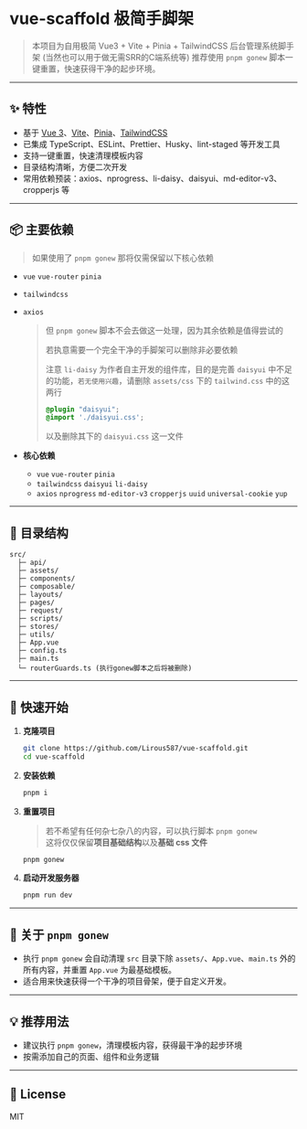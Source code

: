 # vue-scaffold 极简手脚架

> 本项目为自用极简 Vue3 + Vite + Pinia + TailwindCSS 后台管理系统脚手架 (当然也可以用于做无需SRR的C端系统等)
> 推荐使用 `pnpm gonew` 脚本一键重置，快速获得干净的起步环境。

---

## ✨ 特性

- 基于 [Vue 3](https://vuejs.org/)、[Vite](https://vitejs.dev/)、[Pinia](https://pinia.vuejs.org/)、[TailwindCSS](https://tailwindcss.com/)
- 已集成 TypeScript、ESLint、Prettier、Husky、lint-staged 等开发工具
- 支持一键重置，快速清理模板内容
- 目录结构清晰，方便二次开发
- 常用依赖预装：axios、nprogress、li-daisy、daisyui、md-editor-v3、cropperjs 等

---

## 📦 主要依赖

> 如果使用了 `pnpm gonew` 那将仅需保留以下核心依赖

- `vue` `vue-router` `pinia`
- `tailwindcss`
- `axios`

  > 但 `pnpm gonew` 脚本不会去做这一处理，因为其余依赖是值得尝试的
  >
  > 若执意需要一个完全干净的手脚架可以删除非必要依赖
  >
  > 注意 `li-daisy` 为作者自主开发的组件库，目的是完善 `daisyui` 中不足的功能，`若无使用兴趣`，请删除 `assets/css` 下的 `tailwind.css` 中的这两行
  >
  > ```css
  > @plugin "daisyui";
  > @import './daisyui.css';
  > ```
  >
  > 以及删除其下的 `daisyui.css` 这一文件

- **核心依赖**
  - `vue` `vue-router` `pinia`
  - `tailwindcss` `daisyui` `li-daisy`
  - `axios` `nprogress` `md-editor-v3` `cropperjs` `uuid` `universal-cookie` `yup`

---

## 📁 目录结构

```
src/
  ├─ api/
  ├─ assets/
  ├─ components/
  ├─ composable/
  ├─ layouts/
  ├─ pages/
  ├─ request/
  ├─ scripts/
  ├─ stores/
  ├─ utils/
  ├─ App.vue
  ├─ config.ts
  ├─ main.ts
  └─ routerGuards.ts (执行gonew脚本之后将被删除)
```

---

## 🚀 快速开始

1. **克隆项目**

   ```bash
   git clone https://github.com/Lirous587/vue-scaffold.git
   cd vue-scaffold
   ```

2. **安装依赖**

   ```bash
   pnpm i
   ```

3. **重置项目**

   > 若不希望有任何杂七杂八的内容，可以执行脚本 `pnpm gonew`  
   > 这将仅仅保留**项目基础结构**以及**基础 css 文件**

   ```bash
   pnpm gonew
   ```

4. **启动开发服务器**

   ```bash
   pnpm run dev
   ```

---

## 🧹 关于 `pnpm gonew`

- 执行 `pnpm gonew` 会自动清理 `src` 目录下除 `assets/`、`App.vue`、`main.ts` 外的所有内容，并重置 `App.vue` 为最基础模板。
- 适合用来快速获得一个干净的项目骨架，便于自定义开发。

---

## 💡 推荐用法

- 建议执行 `pnpm gonew`，清理模板内容，获得最干净的起步环境
- 按需添加自己的页面、组件和业务逻辑

---

## 📝 License

MIT
